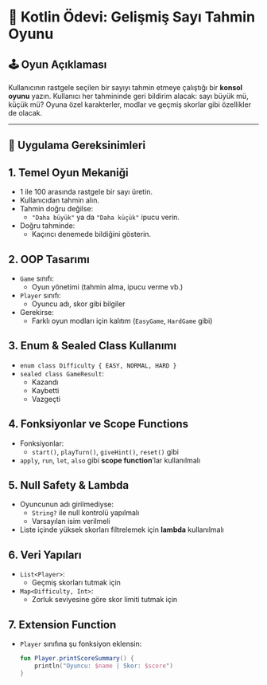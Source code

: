 # 🎯 Kotlin Ödevi: Gelişmiş Sayı Tahmin Oyunu

## 🕹️ Oyun Açıklaması
Kullanıcının rastgele seçilen bir sayıyı tahmin etmeye çalıştığı bir **konsol oyunu** yazın. Kullanıcı her tahmininde geri bildirim alacak: sayı büyük mü, küçük mü? Oyuna özel karakterler, modlar ve geçmiş skorlar gibi özellikler de olacak.

---

## 🔧 Uygulama Gereksinimleri

## 1. Temel Oyun Mekaniği
- 1 ile 100 arasında rastgele bir sayı üretin.
- Kullanıcıdan tahmin alın.
- Tahmin doğru değilse:
  - `"Daha büyük"` ya da `"Daha küçük"` ipucu verin.
- Doğru tahminde:
  - Kaçıncı denemede bildiğini gösterin.



## 2. OOP Tasarımı
- `Game` sınıfı: 
  - Oyun yönetimi (tahmin alma, ipucu verme vb.)
- `Player` sınıfı: 
  - Oyuncu adı, skor gibi bilgiler
- Gerekirse:
  - Farklı oyun modları için kalıtım (`EasyGame`, `HardGame` gibi)



## 3. Enum & Sealed Class Kullanımı
- `enum class Difficulty { EASY, NORMAL, HARD }`
- `sealed class GameResult`:
  - Kazandı
  - Kaybetti
  - Vazgeçti



## 4. Fonksiyonlar ve Scope Functions
- Fonksiyonlar:
  - `start()`, `playTurn()`, `giveHint()`, `reset()` gibi
- `apply`, `run`, `let`, `also` gibi **scope function**’lar kullanılmalı



## 5. Null Safety & Lambda
- Oyuncunun adı girilmediyse:
  - `String?` ile null kontrolü yapılmalı
  - Varsayılan isim verilmeli
- Liste içinde yüksek skorları filtrelemek için **lambda** kullanılmalı



## 6. Veri Yapıları
- `List<Player>`:
  - Geçmiş skorları tutmak için
- `Map<Difficulty, Int>`:
  - Zorluk seviyesine göre skor limiti tutmak için



## 7. Extension Function
- `Player` sınıfına şu fonksiyon eklensin:
  ```kotlin
  fun Player.printScoreSummary() {
      println("Oyuncu: $name | Skor: $score")
  }

